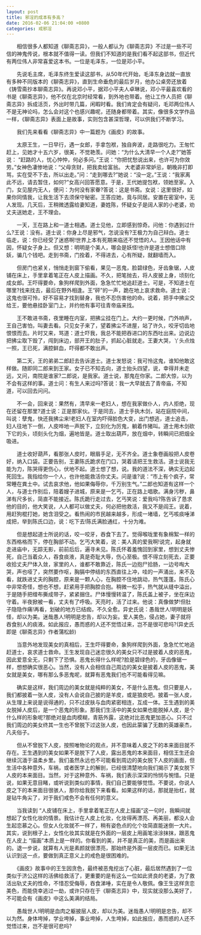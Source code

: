 ```yaml
---
layout: post
title: 邪淫的成本有多高？
date: 2016-02-06 21:04:00 +0800
categories: 戒邪淫
---
```


　　相信很多人都知道《聊斋志异》，一般人都认为《聊斋志异》不过是一些不可信的神鬼传说，根本就不值得一读。但我们不知道的是我们看不起这部书，但近代有两位伟人非常喜爱这本书。一位是毛泽东，一位是邓小平。
　　先说毛主席，毛泽东终生爱读这部书，从50年代开始，毛泽东身边就一直放有多种不同版本的《聊斋志异》，直到生命垂危的最后岁月，他办公桌旁还放着《铸雪斋抄本聊斋志异》。再说邓小平，据邓小平夫人卓琳说，邓小平最喜欢看的书是《聊斋志异》，他不仅在北京时经常看，到外地也带着。他让工作人员把《聊斋志异》拆成活页，外出时带几篇，闲暇时看。我们肯定会有疑问，毛邓两位伟人不是无神论吗，怎么会对这个也感兴趣呢，还随身都带着。其实，像很多文学作品一样，《聊斋志异》表面上是故事，实则包含甚深哲理，可以供我们不断学习。
　　我们先来看看《聊斋志异》中一篇题为《画皮》的故事。
　　太原王生，一日早行，遇一女郎，手拿包袱，独自奔波，走路很吃力。王匆忙赶上，见她才十五六岁，很美，不觉艳羡。问她：“为什么大清早一个人走?”她答说： “赶路的人，忧心忡忡，何必多问。”王说：“你把忧愁说出来，也许可为你效劳。”女神色凄惨地说：“父母贪财，把我卖给富翁。 大老婆非常妒忌，朝晚非打即骂，实在受不下去，所以出走。”问：“走到哪去?”她说：“没一定。”王说：“我家离此不远，请去暂住，如何?”女高兴回答愿意。于是，王代她提包袱，领她至家。入门，女见屋内无人，便问：为何没有家眷?答说：这是书斋。女说：这里很好，如果你同情我，让我生活下去须保守秘密。王答应她，竟与同居。安置在密室中，无人发现。几天后，王稍微透露给妻知道，妻姓陈，怀疑女子是阔人家的小老婆，劝丈夫送她走，王不理会。
　　一天，王在路上和一道士相遇。道士见他，立即感到惊奇。问他：你遇到过什么?王说：没有。道士说：你身上尽是邪气，怎说没有?王极力为自己辩白。道士临走，说：你已经受了迷惑啊!世界上本有死期来临还不觉悟的人。王因他话中有因，怀疑女子身上。但又想：明明是个美人，哪会是妖怪!也许是道士想借口除妖，骗几个钱吧。走到书斋，门拴着，不得进去，心有所疑，就翻墙而入。
　　但房门也紧关，悄悄走到窗下偷看，果见一恶鬼，脸碧绿色，牙齿象锯，人皮铺在床上，手里拿着笔正在人皮上描画。不久，把笔抛去，将人皮披上身，顷刻化成女郎。王吓得要命，象狗样爬到外面，急急忙忙地追赶道士。可是，不知道士在哪里?找来找去，最后在野外相逢。王“砰”的一声，跪在地上哀求救命。道士说：这鬼也很可怜，好不容易才找到替身，我也不忍伤害他的命。说着，把手中拂尘交给王，要他悬挂卧室门上，并约他有事可往青帝庙来找。
　　王不敢进书斋，夜里睡在内室，把拂尘挂在门上。大约一更时候，门外响声，王自己害怕，叫妻去看。只见女子来了，望着拂尘不进屋，站了许久，咬牙切齿地恨恨而去。片时又来，骂道：道士吓我，我总不能把吞进口的东西吐出来。边说边把拂尘取下毁了，闯到床边，部开王的肚子，抓起心脏就走。王妻大哭，丫头点烛一照，王已死，满腔鲜血，吓得都不敢出声。
　　第二天，王的弟弟二郎赶去告诉道士。道士发怒说：我可怜这鬼，谁知他敢这样做。随即同二郎来到王家。女子已不知去向，道士抬头四望，说，幸得并未走远，又问，南院是谁家?二郎说，是我家。道士说，那鬼在你家。二郎大惊，以为不会有这样的事。道士问：有生人来过吗?答说：我一大早就去了青帝庙，不知道，可以回去问问。
　　不一会，回来说：果然有，清早来一老妇人，想在我家做仆人，内人拒绝，现在还留在那里?道士说：正是那家伙。于是同去，道士手执木剑，站在庭院中间，叫说：孽鬼，快还我拂尘来!老妇人在室内吓得脸色大变，出门想逃，道士追击，妇人往地下一倒，人皮哗地一声脱下，立刻化为厉鬼，躺着作猪叫。道士用木剑砍下它的头，顷刻头化为烟，遍地皆是。道士取出葫芦，放在烟中，转瞬间已把烟全吸进。
　　道士收好葫芦，看那张人皮时，眼眉手足，无不齐全。道士象卷画般把人皮卷好，纳入口袋。正要告别，王妻陈氏跪求在门口，哭着请把王生救活。道士说我无能为力，陈哭得更伤心，伏地不起。道士想了想，说。我的道法不深，确实无边起死回生。我指给你一个人，也许他能救活你丈夫。问是谁?说：“市上有个疯子，常常睡在粪土中。试去哀求他，他如果侮辱你，千万别生气。”二郎也知道有这样一个人，与道士作别后，陪着嫂子进城，原来是一乞丐，正在路上唱歌。满身污秽，鼻涕有尺多长，简直不能接近。陈氏跪行走过去，乞丐笑说：爱我吗?陈告诉了恳求他的目的，他大笑说，人人都可以做丈夫，何必把他救活，我又不是阎王。说着，用赶狗棍打她，她含泪受之。看热闹的市民越来越多，形成一堵墙，乞丐咳痰唾涕成把，举到陈氏口边，说：吃下去!陈氏满脸通红，十分为难。
　　但是想起道士所说的话，咬一咬牙，吞食下去了。觉得喉咙里有象棉絮一样的东西格格而下，停在胸部不动。乞丐大笑着，说：美人真的爱我啊!说完，起身就走进庙中，无踪无影，前前后后，遍寻未见。陈氏怀着羞愧回到家里，想到丈夫惨死，自己当着众人，吞食痰液，真是奇耻大辱，伤心至极。恨不得立刻死去，正要收拾丈夫尸体入敛，家里的人，谁都不敢靠近，陈氏一边抱尸拾肠，一边号啕大哭，声也哑了，突然要作呕，胸膈中停结的东西直往上冲，哇的一声涌出，来不及看，就跌进丈夫的胸腔，原来是一颗人心，在胸腔不住地跳动，热气蓬蓬。陈氏心中非常奇怪，想也不想，赶紧用手把胸腔合抱。稍微一松手，热气就从缝中溢出，于是随手把缯布撕成带子，紧紧捆住。尸体慢慢转温了，陈氏盖上被子，坐在床边守着。半夜掀被一看，丈夫有了呼吸。天亮时，活了过来。他说：真像做梦!但肚子隐隐作痛!再看，划破的地方已结痂，不久全愈。异史氏说：愚哉世人!明明是妖怪，却以为美。迷哉愚人!明明是忠告，却以为妄。爱人美色，侵占她，妻子就将吞食别人的痰液。如此报应，愚而惑的人还不觉悟过来，岂不是很可悲吗?(异史氏即是《聊斋志异》作者蒲松龄)
　　当意外地发现美女的真相后，王生吓得要命，象狗样爬到外面，急急忙忙地追赶道士，哀求道士救命。王生发现自己迷恋很久的美女只不过是披着人皮的恶鬼，因此爱意全无，只剩下了恐惧。恶鬼长得什么样呢?脸是碧绿色的，牙齿像锯一样，想想确实很恶心。当然，没有人会相信自己周边的美女是披着人皮的恶鬼，美女就是美女，哪有那么多恶鬼呢，就算有恶鬼我们也不可能看得见嘛。
　　确实是这样，我们周边的美女就是纯粹的美女，不是什么恶鬼。但只要是人，我们都披着一张人皮，没有人会说自己披的是羊皮，或是狼皮吧。披着一张人皮，从生理上来说是说得通的，只不过皮肤与血肉紧密相连，互成一体。王生遇到的美女脱掉人皮后，是一个恶鬼的形象。那我们生活中的美女如果也能脱掉人皮，是个什么样的形象呢?那绝对是血肉模糊，青筋外露，这绝对比恶鬼更加恶心。只不过我们周边的美女终其一生也不曾脱下过这张人皮，也因此蒙骗了无数的英雄豪杰，凡夫俗子。
　　但从不曾脱下人皮，按照唯物论的观点，并不意味着人皮之下的本来面目就不存在。王生遇到的美女如果不是脱下了人皮，露出恶鬼的本来面目，相信王生还会继续沉湎于温柔乡里。我们虽然永远也不可能看到周边的美女脱下人皮的画面，但生活中各种意外，车祸，或者医学上的解剖，已经很清楚地向我们揭示了美女脱下人皮的本来面目。当然，对于这种意外、车祸，我们表示深深的怜悯与惋惜。只是说，如果无意目睹，或听说到类似的事情，我们自己要能够觉悟。不要说，你说人皮之下的本来面目很骇人，那你给我脱下来看看。如果这样的话，那就是抬杠，就是钻牛角尖了，对于我们戒色不会有任何的意义。
　　当我读到 “人皮铺在床上，手里拿着笔正在人皮上描画”这一句时，我瞬间就想起了女性化妆的情景。我估计在人皮上化妆，化妆得再漂亮、再美丽，都没人会生起恋慕之心。但女人化妆就不一样了，稍有姿色点的化个妆简直能迷倒一大片。其实，说到根子上，女性化妆其实就是在外面的一层皮上用画笔涂涂抹抹，跟恶鬼在人皮上 “描画”本质上是一样的。你看到的美，并不是真正的美，而是画出来的。退一步说，就算有人光是素颜就很漂亮，那始终是外面一层皮而已。如果无法认识到这一点，要做到真正意义上的戒色是很困难的。
　　《画皮》故事中的王生因贪色，最终被恶鬼挖出了心脏，最后居然遇到了一位类似于济公这样的活佛给救活了，更重要的是有这么一位如此贤良的老婆，为了救活出轨丈夫的性命，不惜忍受侮辱，吞食涕唾，实在是令人敬佩。像王生这样贪恋美色，而能侥幸逃过一劫，或许只存在于《聊斋志异》中，现实就没那么美好了，不可能会有《画皮》中这么美满的结局。
　　愚哉世人!明明是血肉之躯披层人皮，却以为美。迷哉愚人!明明是忠告，却不以为然。身体垮掉，学业垮掉，事业垮掉，人生垮掉，如此报应，愚而惑的人还不觉悟过来，岂不是很可悲吗?